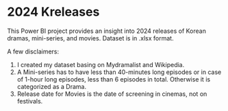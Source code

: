 # 2024 Kreleases

This Power BI project provides an insight into 2024 releases of Korean dramas, mini-series, and movies.
Dataset is in .xlsx format.

A few disclaimers:

1. I created my dataset basing on Mydramalist and Wikipedia.
2. A Mini-series has to have less than 40-minutes long episodes or in case of 1-hour long episodes, less than 6 episodes in total. Otherwise it is categorized as a Drama.
3. Release date for Movies is the date of screening in cinemas, not on festivals.
